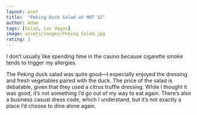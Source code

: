 ```yaml
---
layout: post
title:  "Peking Duck Salad at MOT 32"
author: Adam
tags: [Salad, Las Vegas]
image: assets/images/Peking_Salad.jpg
rating: 3
---
```


I don’t usually like spending time in the casino because cigarette smoke tends to trigger my allergies.

The Peking duck salad was quite good—I especially enjoyed the dressing and fresh vegetables paired with the duck. The price of the salad is debatable, given that they used a citrus truffle dressing. While I thought it was good, it’s not something I’d go out of my way to eat again. There’s also a business casual dress code, which I understand, but it’s not exactly a place I’d choose to dine alone again.
